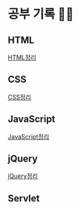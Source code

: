 # 공부 기록 🌱🍀
## HTML
[HTML정리][htmllink]

[htmllink]: https://github.com/hyeyeon9/study/blob/main/HTML/HTML%EC%A0%95%EB%A6%AC.md

## CSS
[CSS정리][csslink]

[csslink]: https://github.com/hyeyeon9/study/blob/main/CSS/css%20%EC%A0%95%EB%A6%AC.md


## JavaScript
[JavaScript정리][jslink]

[jslink]: https://github.com/hyeyeon9/study/blob/main/JS/JS%EC%A0%95%EB%A6%AC.md

## jQuery
[jQuery정리][jqlink]

[jqlink]:https://github.com/hyeyeon9/study/blob/main/JQuery/jquery%EC%A0%95%EB%A6%AC.md

## Servlet

